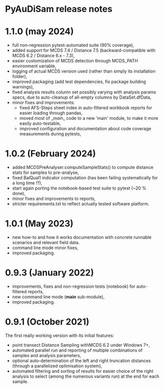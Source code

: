 PyAuDiSam release notes
=======================

# 1.1.0 (may 2024)

* full non-regression pytest-automated suite (90% coverage),
* added support for MCDS 7.4 / Distance 7.5 (backward-compatible with MCDS 6.2 / Distance 6.x - 7.3),
* easier customization of MCDS detection through MCDS_PATH environment variable,
* logging of actual MCDS version used (rather than simply its installation folder),
* improved packaging (add test dependencies, fix package building warnings),
* fixed analysis results column set possibly varying with analysis params specs, due to auto-cleanup of all-empty columns by DataSet.dfData,
* minor fixes and improvements:
  - fixed AFS-Steps sheet index in auto-filtered workbook reports for easier loading through pandas,
  - moved most of \__main__ code to a new 'main' module, to make it more easily auto-testable,
  - improved configuration and documentation about code coverage measurements during pytests,

# 1.0.2 (February 2024)

* added MCDSPreAnalyser.computeSampleStats() to compute distance stats for samples to pre-analyse,
* fixed BalQual1 indicator computation (has been failing systematically for a long time !?),
* start again porting the notebook-based test suite to pytest (~20 % done),
* minor fixes and improvements to reports,
* stricter requirements.txt to reflect actually tested software platform.

# 1.0.1 (May 2023)

* new how-to and how it works documentation with concrete runnable scenarios and relevant field data.
* command line mode minor fixes,
* improved packaging.

# 0.9.3 (January 2022)

* improvements, fixes and non-regression tests (notebook) for auto-filtered reports,
* new command line mode (__main__ sub-module),
* improved packaging.

# 0.9.1 (October 2021)

The first really working version with its initial features:
* point transect Distance Sampling withMCDS 6.2 under Windows 7+,
* automated parallel run and reporting of multiple combinations of samples and analysis parameters,
* optional auto-determination of the left and right truncation distances (through a parallelized optimisation system),
* automated filtering and sorting of results for easier choice of the right analysis to select (among the numerous variants run) at the end for each sample.
